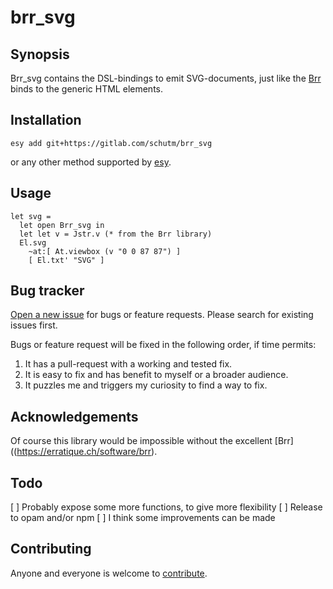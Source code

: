 brr_svg
=======

Synopsis
--------
Brr_svg contains the DSL-bindings to emit SVG-documents, just like the
[Brr](https://erratique.ch/software/brr) binds to the generic HTML elements.


Installation
------------

```
esy add git+https://gitlab.com/schutm/brr_svg
```

or any other method supported by [esy](https://esy.sh/docs/en/getting-started.html#adding-a-dependency).



Usage
-----

```
let svg =
  let open Brr_svg in
  let let v = Jstr.v (* from the Brr library)
  El.svg 
    ~at:[ At.viewbox (v "0 0 87 87") ]
    [ El.txt' "SVG" ]
```


Bug tracker
-----------
[Open a new issue](https://gitlab.com/schutm/brr_svg/issues) for bugs
or feature requests. Please search for existing issues first.

Bugs or feature request will be fixed in the following order, if time
permits:

1. It has a pull-request with a working and tested fix.
2. It is easy to fix and has benefit to myself or a broader audience.
3. It puzzles me and triggers my curiosity to find a way to fix.


Acknowledgements
----------------
Of course this library would be impossible without the excellent
[Brr]((https://erratique.ch/software/brr).


Todo
----
[ ] Probably expose some more functions, to give more flexibility
[ ] Release to opam and/or npm
[ ] I think some improvements can be made


Contributing
------------
Anyone and everyone is welcome to [contribute](CONTRIBUTING.md).
